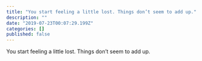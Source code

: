 ```yaml
---
title: "You start feeling a little lost. Things don’t seem to add up."
description: ""
date: "2019-07-23T00:07:29.199Z"
categories: []
published: false
---
```


You start feeling a little lost. Things don’t seem to add up.
